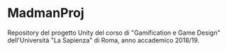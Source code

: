 # MadmanProj
Repository del progetto Unity del corso di "Gamification e Game Design" dell'Università "La Sapienza" di Roma, anno accademico 2018/19.
